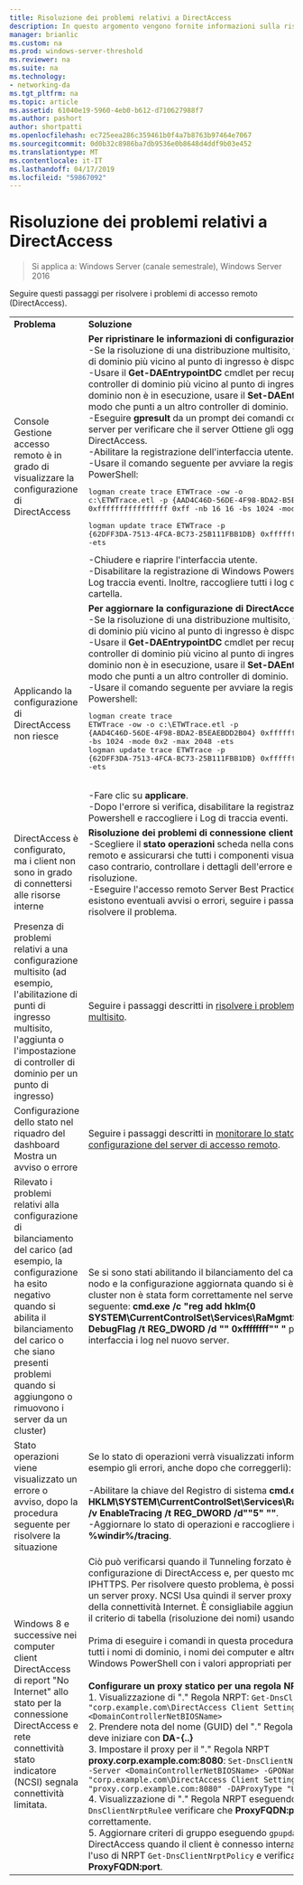 ```yaml
---
title: Risoluzione dei problemi relativi a DirectAccess
description: In questo argomento vengono fornite informazioni sulla risoluzione dei problemi delle distribuzioni di DirectAccess in Windows Server 2016.
manager: brianlic
ms.custom: na
ms.prod: windows-server-threshold
ms.reviewer: na
ms.suite: na
ms.technology:
- networking-da
ms.tgt_pltfrm: na
ms.topic: article
ms.assetid: 61040e19-5960-4eb0-b612-d710627988f7
ms.author: pashort
author: shortpatti
ms.openlocfilehash: ec725eea286c359461b0f4a7b8763b97464e7067
ms.sourcegitcommit: 0d0b32c8986ba7db9536e0b8648d4ddf9b03e452
ms.translationtype: MT
ms.contentlocale: it-IT
ms.lasthandoff: 04/17/2019
ms.locfileid: "59867092"
---
```

# <a name="troubleshooting-directaccess"></a>Risoluzione dei problemi relativi a DirectAccess

>Si applica a: Windows Server (canale semestrale), Windows Server 2016

Seguire questi passaggi per risolvere i problemi di accesso remoto (DirectAccess).  
  
|||  
|-|-|  
|**Problema**|**Soluzione**|  
|Console Gestione accesso remoto è in grado di visualizzare la configurazione di DirectAccess|**Per ripristinare le informazioni di configurazione mancante**<br />-Se la risoluzione di una distribuzione multisito, verificare che il controller di dominio più vicino al punto di ingresso è disponibile.<br />-Usare il **Get-DAEntrypointDC** cmdlet per recuperare il nome del controller di dominio più vicino al punto di ingresso. Se il controller di dominio non è in esecuzione, usare il **Set-DAEntryPointDC** cmdlet in modo che punti a un altro controller di dominio.<br />-Eseguire **gpresult** da un prompt dei comandi con privilegi elevati nel server per verificare che il server Ottiene gli oggetti Criteri di gruppo DirectAccess.<br />-Abilitare la registrazione dell'interfaccia utente.<br />-Usare il comando seguente per avviare la registrazione di Windows PowerShell:<pre>logman create trace ETWTrace -ow -o c:\ETWTrace.etl -p {AAD4C46D-56DE-4F98-BDA2-B5EAEBDD2B04} 0xffffffffffffffff 0xff -nb 16 16 -bs 1024 -mode 0x2 -max 2048 -ets <br />logman update trace ETWTrace -p {62DFF3DA-7513-4FCA-BC73-25B111FBB1DB} 0xffffffffffffffff 0xff -ets</pre><repro>-Chiudere e riaprire l'interfaccia utente.<br />-Disabilitare la registrazione di Windows Powershell. Raccogliere i file di Log traccia eventi. Inoltre, raccogliere tutti i log di **%windir%/tracing** cartella.|  
|Applicando la configurazione di DirectAccess non riesce|**Per aggiornare la configurazione di DirectAccess**<br />-Se la risoluzione di una distribuzione multisito, verificare che il controller di dominio più vicino al punto di ingresso è disponibile.<br />-Usare il **Get-DAEntrypointDC** cmdlet per recuperare il nome del controller di dominio più vicino al punto di ingresso. Se il controller di dominio non è in esecuzione, usare il **Set-DAEntryPointDC** cmdlet in modo che punti a un altro controller di dominio.<br />-Usare il comando seguente per avviare la registrazione di Windows Powershell:<br /><pre>logman create trace ETWTrace -ow -o c:\ETWTrace.etl -p {AAD4C46D-56DE-4F98-BDA2-B5EAEBDD2B04} 0xffffffffffffffff 0xff -nb 16 16 -bs 1024 -mode 0x2 -max 2048 -ets<br />logman update trace ETWTrace -p {62DFF3DA-7513-4FCA-BC73-25B111FBB1DB} 0xffffffffffffffff 0xff -ets</pre>    <repro><br />-Fare clic su **applicare**.<br />-Dopo l'errore si verifica, disabilitare la registrazione di Windows Powershell e raccogliere i Log di traccia eventi.|  
|DirectAccess è configurato, ma i client non sono in grado di connettersi alle risorse interne|**Risoluzione dei problemi di connessione client**<br />-Scegliere il **stato operazioni** scheda nella console di gestione accesso remoto e assicurarsi che tutti i componenti visualizzati un'icona verde. In caso contrario, controllare i dettagli dell'errore e seguire i passaggi di risoluzione.<br />-Eseguire l'accesso remoto Server Best Practices Analyzer (BPA). Se esistono eventuali avvisi o errori, seguire i passaggi di risoluzione per risolvere il problema.|  
|Presenza di problemi relativi a una configurazione multisito (ad esempio, l'abilitazione di punti di ingresso multisito, l'aggiunta o l'impostazione di controller di dominio per un punto di ingresso)|Seguire i passaggi descritti in [risolvere i problemi di una distribuzione multisito](https://technet.microsoft.com/library/jj554657(v=ws.11).aspx).|  
|Configurazione dello stato nel riquadro del dashboard Mostra un avviso o errore|Seguire i passaggi descritti in [monitorare lo stato di distribuzione di configurazione del server di accesso remoto](https://technet.microsoft.com/library/jj574221(v=ws.11).aspx).|  
|Rilevato i problemi relativi alla configurazione di bilanciamento del carico (ad esempio, la configurazione ha esito negativo quando si abilita il bilanciamento del carico o che siano presenti problemi quando si aggiungono o rimuovono i server da un cluster)|Se si sono stati abilitando il bilanciamento del carico o l'aggiunta di un nodo e la configurazione aggiornata quando si è scelto **Apply**, ma il cluster non è stata form correttamente nel server, eseguire il comando seguente: **cmd.exe /c "reg add hklm\{0 SYSTEM\CurrentControlSet\Services\RaMgmtSvc\Parameters /f /v DebugFlag /t REG_DWORD /d "" 0xffffffff"" "** per raccogliere l'utente interfaccia i log nel nuovo server.|  
|Stato operazioni viene visualizzato un errore o avviso, dopo la procedura seguente per risolvere la situazione|Se lo stato di operazioni verrà visualizzati informazioni non corrette (ad esempio gli errori, anche dopo che correggerli):<br /><br />-Abilitare la chiave del Registro di sistema **cmd.exe /c "reg add HKLM\SYSTEM\CurrentControlSet\Services\RaMgmtSvc\Parameters /f /v EnableTracing /t REG_DWORD /d""5" ""**.<br />-Aggiornare lo stato di operazioni e raccogliere i log da **%windir%/tracing**.|  
|Windows 8 e successive nei computer client DirectAccess di report "No Internet" allo stato per la connessione DirectAccess e rete connettività stato indicatore (NCSI) segnala connettività limitata.|Ciò può verificarsi quando il Tunneling forzato è abilitato nella configurazione di DirectAccess e, per questo motivo, viene usato solo IPHTTPS. Per risolvere questo problema, è possibile creare e configurare un server proxy. NCSI Usa quindi il server proxy per eseguire controlli della connettività Internet. È consigliabile aggiungere un proxy statico per il criterio di tabella (risoluzione dei nomi) usando la procedura seguente.<br /><br />Prima di eseguire i comandi in questa procedura, assicurarsi di sostituire tutti i nomi di dominio, i nomi dei computer e altre variabili di comando di Windows PowerShell con i valori appropriati per la distribuzione.<br /><br />**Configurare un proxy statico per una regola NRPT**<br />1.  Visualizzazione di "." Regola NRPT: `Get-DnsClientNrptRule -GpoName "corp.example.com\DirectAccess Client Settings" -Server <DomainControllerNetBIOSName>`<br />2.  Prendere nota del nome (GUID) del "." Regola NRPT. Il nome (GUID) deve iniziare con **DA-{..}**<br />3.  Impostare il proxy per il "." Regola NRPT **proxy.corp.example.com:8080**:  `Set-DnsClientNrptRule -Name "DA-{..}" -Server <DomainControllerNetBIOSName> -GPOName "corp.example.com\DirectAccess Client Settings" -DAProxyServerName "proxy.corp.example.com:8080" -DAProxyType "UseProxyName"`<br />4.  Visualizzazione di "." Regola NRPT eseguendo nuovamente `Get-DnsClientNrptRule`e verificare che **ProxyFQDN:port** ora sia configurato correttamente.<br />5.  Aggiornare criteri di gruppo eseguendo `gpupdate /force` in un client DirectAccess quando il client è connesso internamente, quindi visualizzare l'uso di NRPT `Get-DnsClientNrptPolicy` e verificare che il "." regola Mostra **ProxyFQDN:port**.|  
  


